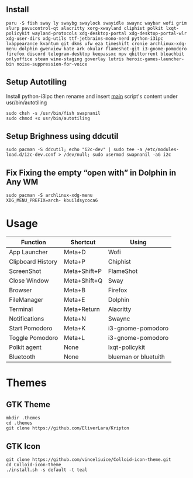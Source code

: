 ## Install 
```
paru -S fish sway ly swaybg swaylock swayidle swaync waybar wofi grim slurp pavucontrol-qt alacritty xorg-xwayland cliphist polkit lxqt-policykit wayland-protocols xdg-desktop-portal xdg-desktop-portal-wlr xdg-user-dirs xdg-utils ttf-jetbrains-mono-nerd python-i3ipc lxappearance kvantum git dkms ufw eza timeshift cronie archlinux-xdg-menu dolphin gwenview kate ark okular flameshot-git i3-gnome-pomodoro firefox discord telegram-desktop keepassxc mpv qbittorrent bleachbit onlyoffice steam wine-staging goverlay lutris heroic-games-launcher-bin noise-suppression-for-voice
```
## Setup Autotiling 
Install python-i3ipc then rename and insert [main](https://github.com/nwg-piotr/autotiling/blob/master/autotiling/main.py) script's content under usr/bin/autotiling 

```
sudo chsh -s /usr/bin/fish swapnanil
sudo chmod +x usr/bin/autotiling
```

## Setup Brighness using ddcutil
```
sudo pacman -S ddcutil; echo "i2c-dev" | sudo tee -a /etc/modules-load.d/i2c-dev.conf > /dev/null; sudo usermod swapnanil -aG i2c
```
## Fix Fixing the empty “open with” in Dolphin in Any WM
```
sudo pacman -S archlinux-xdg-menu
XDG_MENU_PREFIX=arch- kbuildsycoca6
```
# Usage

| Function          | Shortcut     | Using             |
| ----------------- | ------------ | ----------------- |
| App Launcher      | Meta+D       | Wofi              |
| Clipboard History | Meta+P       | Chiphist          |
| ScreenShot        | Meta+Shift+P | FlameShot         |
| Close Window      | Meta+Shift+Q | Sway              |
| Browser           | Meta+B       | Firefox           |
| FileManager       | Meta+E       | Dolphin           |
| Terminal          | Meta+Return  | Alacritty         |
| Notifications     | Meta+N       | Swaync            |
| Start Pomodoro    | Meta+K       | i3-gnome-pomodoro |
| Toggle Pomodoro   | Meta+L       | i3-gnome-pomodoro |
| Polkit agent      | None         | lxqt-policykit    |
| Bluetooth         | None         | blueman or bluetuith|


# Themes
## GTK Theme

```
mkdir .themes
cd .themes
git clone https://github.com/EliverLara/Kripton
```

## GTK Icon

```
git clone https://github.com/vinceliuice/Colloid-icon-theme.git
cd Colloid-icon-theme
./install.sh -s default -t teal
```
